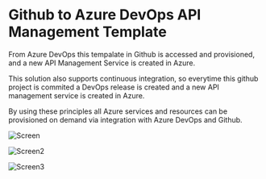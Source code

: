 # Github to Azure DevOps API Management Template


From Azure DevOps this tempalate in Github is accessed and provisioned, and a new API Management Service is created in Azure.

This solution also supports continuous integration, so everytime this github project is commited a DevOps release is created and a new API management service is created in Azure.

By using these principles all Azure services and resources can be provisioned on demand via integration with Azure DevOps and Github. 


![Screen](https://github.com/RabiaKanwal/GithubtoAzureDevOps_APIManagementARMTemplate/blob/master/Screens/Screenshot%202019-12-21%20at%2022.15.13.png)



![Screen2](https://github.com/RabiaKanwal/GithubtoAzureDevOps_APIManagementARMTemplate/blob/master/Screens/Screenshot%202019-12-21%20at%2022.32.38.png)



![Screen3](https://github.com/RabiaKanwal/GithubtoAzureDevOps_APIManagementARMTemplate/blob/master/Screens/screenshot3.jpeg)
